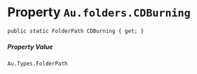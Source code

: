 # Property `Au.folders.CDBurning`

```
public static FolderPath CDBurning { get; }
```

##### Property Value

`Au.Types.FolderPath`